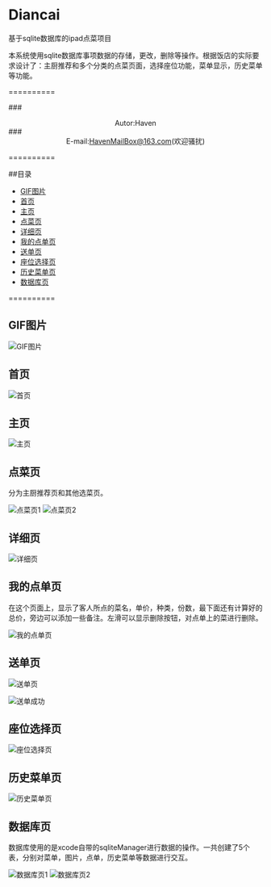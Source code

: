 # Diancai
基于sqlite数据库的ipad点菜项目

本系统使用sqlite数据库事项数据的存储，更改，删除等操作。根据饭店的实际要求设计了：主厨推荐和多个分类的点菜页面，选择座位功能，菜单显示，历史菜单等功能。

==========

###<div align = center>Autor:Haven</div>
###<div align = center>E-mail:HavenMailBox@163.com(欢迎骚扰)</div>

==========

##目录

* [GIF图片](#GIF图片)
* [首页](#首页)
* [主页](#主页)
* [点菜页](#点菜页)
* [详细页](#详细页)
* [我的点单页](#我的点单页)
* [送单页](#送单页)
* [座位选择页](#座位选择页)
* [历史菜单页](#历史菜单页)
* [数据库页](#数据库页)

==========

GIF图片
----------

![GIF图片](DC_Image/DianCai.gif)

首页
----------

![首页](DC_Image/DC_souuye.png)

主页
----------

![主页](DC_Image/DC_zhuye.png)

点菜页
----------

分为主厨推荐页和其他选菜页。

![点菜页1](DC_Image/DC_diancaiye1.png)
![点菜页2](DC_Image/DC_diancaiye2.png)

详细页
----------

![详细页](DC_Image/DC_xiangxi.png)

我的点单页
----------

在这个页面上，显示了客人所点的菜名，单价，种类，份数，最下面还有计算好的总价，旁边可以添加一些备注。左滑可以显示删除按钮，对点单上的菜进行删除。

![我的点单页](DC_Image/DC_wodediandan.png)

送单页
----------

![送单页](DC_Image/DC_songdan.png)

![送单成功](DC_Image/DC_sdSuccess.png)

座位选择页
----------

![座位选择页](DC_Image/DC_canwei.png)

历史菜单页
----------

![历史菜单页](DC_Image/DC_lishicaidan.png)

数据库页
----------

数据库使用的是xcode自带的sqliteManager进行数据的操作。一共创建了5个表，分别对菜单，图片，点单，历史菜单等数据进行交互。

![数据库页1](DC_Image/DC_sqlite1.png)
![数据库页2](DC_Image/DC_sqlite2.png)










